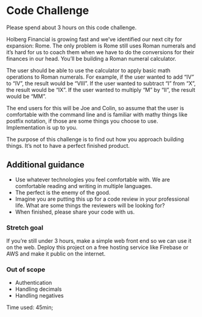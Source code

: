 # Code Challenge

Please spend about 3 hours on this code challenge.

Holberg Financial is growing fast and we’ve identified our next city for expansion: Rome. The
only problem is Rome still uses Roman numerals and it’s hard for us to coach them when we
have to do the conversions for their finances in our head. You’ll be building a Roman numeral
calculator.

The user should be able to use the calculator to apply basic math operations to Roman
numerals. For example, if the user wanted to add “IV” to “IV”, the result would be “VIII”. If the
user wanted to subtract “I” from “X”, the result would be “IX”. If the user wanted to multiply “M”
by “II”, the result would be “MM”.

The end users for this will be Joe and Colin, so assume that the user is comfortable with the
command line and is familiar with mathy things like postfix notation, if those are some things you
choose to use. Implementation is up to you.

The purpose of this challenge is to find out how you approach building things. It’s not to have a
perfect finished product.

## Additional guidance

- Use whatever technologies you feel comfortable with. We are comfortable reading and writing in multiple languages.
- The perfect is the enemy of the good.
- Imagine you are putting this up for a code review in your professional life. What are some things the reviewers will be looking for?
- When finished, please share your code with us.

### Stretch goal

If you’re still under 3 hours, make a simple web front end so we can use it on the web. Deploy
this project on a free hosting service like Firebase or AWS and make it public on the internet.

### Out of scope

- Authentication
- Handling decimals
- Handling negatives

Time used: 45min;
